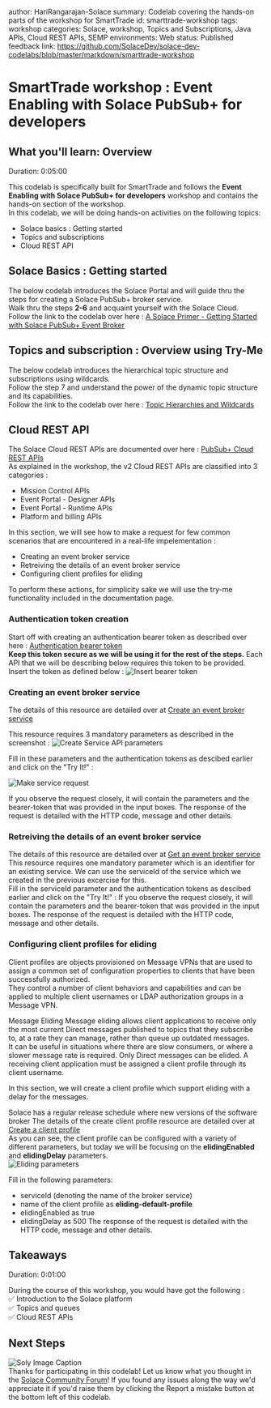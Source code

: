 author: HariRangarajan-Solace
summary: Codelab covering the hands-on parts of the workshop for SmartTrade
id: smarttrade-workshop
tags: workshop
categories: Solace, workshop, Topics and Subscriptions, Java APIs, Cloud REST APIs, SEMP
environments: Web
status: Published
feedback link: https://github.com/SolaceDev/solace-dev-codelabs/blob/master/markdown/smarttrade-workshop

# SmartTrade workshop : Event Enabling with Solace PubSub+ for developers

## What you'll learn: Overview

Duration: 0:05:00

This codelab is specifically built for SmartTrade and follows the <b>Event Enabling with Solace PubSub+ for developers</b> workshop and contains the hands-on section of the workshop. \
In this codelab, we will be doing hands-on activities on the following topics:
- Solace basics : Getting started
- Topics and subscriptions
- Cloud REST API

## Solace Basics : Getting started
The below codelab introduces the Solace Portal and will guide thru the steps for creating a Solace PubSub+ broker service. \
Walk thru the steps **2-6** and acquaint yourself with the Solace Cloud. \
Follow the link to the codelab over here : [A Solace Primer - Getting Started with Solace PubSub+ Event Broker](https://codelabs.solace.dev/codelabs/get-started-basics/index.html?index=..%2F..index#0)

## Topics and subscription : Overview using Try-Me
The below codelab introduces the hierarchical topic structure and subscriptions using wildcards. \
Follow the step 7 and understand the power of the dynamic topic structure and its capabilities. \
Follow the link to the codelab over here : [Topic Hierarchies and Wildcards](https://codelabs.solace.dev/codelabs/get-started-basics/index.html?index=..%2F..index#6)

## Cloud REST API
The Solace Cloud REST APIs are documented over here : [PubSub+ Cloud REST APIs](https://api.solace.dev/cloud/reference/using-the-v2-rest-apis-for-pubsub-cloud)\
As explained in the workshop, the v2 Cloud REST APIs are classified into 3 categories :
- Mission Control APIs
- Event Portal - Designer APIs
- Event Portal - Runtime APIs
- Platform and billing APIs

In this section, we will see how to make a request for few common scenarios that are encountered in a real-life impelementation :
- Creating an event broker service
- Retreiving the details of an event broker service
- Configuring client profiles for eliding

To perform these actions, for simplicity sake we will use the try-me functionality included in the documentation page.

### Authentication token creation
Start off with creating an authentication bearer token as described over here : [Authentication bearer token](https://api.solace.dev/cloud/reference/authentication)\
<b>Keep this token secure as we will be using it for the rest of the steps.</b> Each API that we will be describing below requires this token to be provided. \
Insert the token as defined below :
![Insert bearer token](img/AuthenticationParameters.jpeg)


### Creating an event broker service
The details of this resource are detailed over at [Create an event broker service](https://api.solace.dev/cloud/reference/createservice)

This resource requires 3 mandatory parameters as described in the screenshot :
![Create Service API parameters](img/CreateServiceAPIParams.jpeg)

Fill in these parameters and the authentication tokens as descibed earlier and click on the "Try It!" :

![Make service request](img/CreateServiceAPITryMe.png)  

If you observe the request closely, it will contain the parameters and the bearer-token that was provided in the input boxes.
The response of the request is detailed with the HTTP code, message and other details.

### Retreiving the details of an event broker service
The details of this resource are detailed over at [Get an event broker service](https://api.solace.dev/cloud/reference/getservice) \
This resource requires one mandatory parameter which is an identifier for an existing service. We can use the serviceId of the service which we created in the previous excercise for this. \
Fill in the serviceId parameter and the authentication tokens as descibed earlier and click on the "Try It!" :
If you observe the request closely, it will contain the parameters and the bearer-token that was provided in the input boxes.
The response of the request is detailed with the HTTP code, message and other details.


### Configuring client profiles for eliding

Client profiles are objects provisioned on Message VPNs that are used to assign a common set of configuration properties to clients that have been successfully authorized. \
They control a number of client behaviors and capabilities and can be applied to multiple client usernames or LDAP authorization groups in a Message VPN.

Message Eliding
Message eliding allows client applications to receive only the most current Direct messages published to topics that they subscribe to, at a rate they can manage, rather than queue up outdated messages.\
It can be useful in situations where there are slow consumers, or where a slower message rate is required. Only Direct messages can be elided.
A receiving client application must be assigned a client profile through its client username.

In this section, we will create a client profile which support eliding with a delay for the messages.

Solace has a regular release schedule where new versions of the software broker
The details of the create client profile resource are detailed over at [Create a client profile](https://api.solace.dev/cloud/reference/createclientprofile) \
As you can see, the client profile can be configured with a variety of different parameters, but today we will be focusing on the **elidingEnabled** and **elidingDelay** parameters.\
![Eliding parameters](img/elidingParameters.png)

Fill in the following parameters:
- serviceId (denoting the name of the broker service)
- name of the client profile as **eliding-default-profile**
- elidingEnabled as true
- elidingDelay as 500
The response of the request is detailed with the HTTP code, message and other details.


## Takeaways

Duration: 0:01:00

During the course of this workshop, you would have got the following : \
✅ Introduction to the Solace platform \
✅ Topics and queues \
✅ Cloud REST APIs 

## Next Steps

![Soly Image Caption](img/soly.gif)  \
Thanks for participating in this codelab! Let us know what you thought in the [Solace Community Forum](https://solace.community/)! If you found any issues along the way we'd appreciate it if you'd raise them by clicking the Report a mistake button at the bottom left of this codelab.

